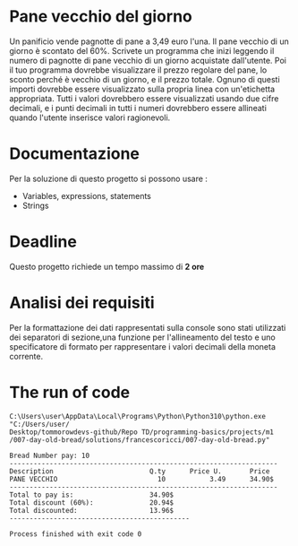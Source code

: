 # Pane vecchio del giorno

Un panificio vende pagnotte di pane a 3,49 euro l'una. 
Il pane vecchio di un giorno è scontato del 60%. 
Scrivete un programma che inizi leggendo il numero di pagnotte di pane vecchio di un giorno acquistate dall'utente. 
Poi il tuo programma dovrebbe visualizzare il prezzo regolare del pane, lo sconto perché è vecchio di un giorno, e il prezzo totale. 
Ognuno di questi importi dovrebbe essere visualizzato sulla propria linea con un'etichetta appropriata. 
Tutti i valori dovrebbero essere visualizzati usando due cifre decimali, e i punti decimali in tutti i numeri dovrebbero essere allineati quando l'utente inserisce valori ragionevoli.


# Documentazione

Per la soluzione di questo progetto si possono usare :

- Variables, expressions, statements
- Strings

# Deadline

Questo progetto richiede un tempo massimo di **2 ore**

# Analisi dei requisiti
Per la formattazione dei dati rappresentati sulla console sono stati utilizzati
dei separatori di sezione,una funzione per l'allineamento del testo e uno 
specificatore di formato per rappresentare i valori decimali della moneta corrente.

# The run of code

```
C:\Users\user\AppData\Local\Programs\Python\Python310\python.exe "C:/Users/user/
Desktop/tommorowdevs-github/Repo TD/programming-basics/projects/m1
/007-day-old-bread/solutions/francescoricci/007-day-old-bread.py"

Bread Number pay: 10
-------------------------------------------------------------------
Description                        Q.ty      Price U.       Price          
PANE VECCHIO                         10           3.49      34.90$
-------------------------------------------------------------------
Total to pay is:                   34.90$
Total discount (60%):              20.94$
Total discounted:                  13.96$
---------------------------------------------

Process finished with exit code 0


```